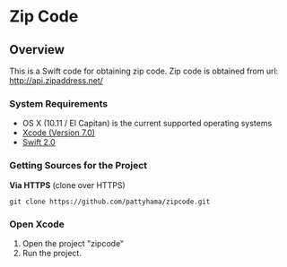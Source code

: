 # Zip Code

## Overview
This is a Swift code for obtaining zip code.
Zip code is obtained from url: http://api.zipaddress.net/

### System Requirements

* OS X (10.11 / El Capitan) is the current supported operating systems
* [Xcode (Version 7.0)](https://developer.apple.com/xcode/downloads/)
* [Swift 2.0](http://www.apple.com/swift/)

### Getting Sources for the Project
**Via HTTPS**  (clone over HTTPS)

    git clone https://github.com/pattyhama/zipcode.git

### Open Xcode

1. Open the project "zipcode"
1. Run the project.
